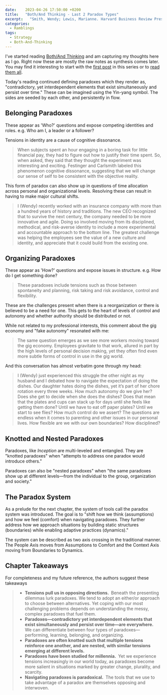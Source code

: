 ```yaml
---
date:    2023-04-26 17:50:00 +0200
title:   "Both/And Thinking - Last 2 Paradox Types"
excerpt:   "Smith, Wendy; Lewis, Marianne. Harvard Business Review Press"
categories:
  - Ramblings
tags:
  - Strategy
  - Both-And-Thinking
---
```


I've started reading [Both/And Thinking](https://bothandthinking.net) and am capturing my thoughts here as I go.  Right now these are mostly the raw notes as synthesis comes later.  You may find it interesting to start with the [first post](https://www.winglemeyer.org/ramblings/2023/04/24/Both-And-Thinking-1) in this series or to [read them all](https://www.winglemeyer.org/navigation/tags/#Both-And-Thinking).

Today's reading continued defining paradoxes which they render as, "contradictory, yet interdependent elements that exist simultaneously and persist over time."  These can be imagined using the Yin-yang symbol.  The sides are seeded by each other, and persistently in flow.

## Belonging Paradoxes

These appear as 'Who?' questions and expose competing identities and roles.  e.g. Who am I, a leader or a follower?

Tensions in identity are a cause of cognitive dissonance.

> When subjects spent an hour engaging in a boring task for little financial pay, they had to figure out how to justify their time spent. So, when asked, they said that they thought the experiment was interesting and exciting. Festinger and Carlsmith labeled this phenomenon cognitive dissonance, suggesting that we will change our sense of self to be consistent with the objective reality.

This form of paradox can also show up in questions of time allocation across personal and organizational levels.  Resolving these can result in having to make major cultural shifts.

> I (Wendy) recently worked with an insurance company with more than a hundred years of history and traditions. The new CEO recognized that to survive the next century, the company needed to be more innovative and agile. Doing so involved moving from its disciplined, methodical, and risk-averse identity to include a more experimental and accountable approach to the bottom line. The greatest challenge was helping the employees see the value of a new culture and identity, and appreciate that it could build from the existing one.

## Organizing Paradoxes

These appear as 'How?' questions and expose issues in structure.  e.g. How do I get something done?

> These paradoxes include tensions such as those between spontaneity and planning, risk taking and risk avoidance, control and flexibility.

These are the challenges present when there is a reorganization or there is believed to be a need for one.  This gets to the heart of levels of control and autonomy and whether authority should be distributed or not.

While not related to my professional interests, this comment about the gig economy and "fake autonomy" resonated with me:

> The same question emerges as we see more workers moving toward the gig economy. Employees gravitate to that work, allured in part by the high levels of personal decision making, yet they often find even more subtle forms of control in use in the gig world.

And this conversation has almost verbatim gone through my head:

> I (Wendy) just experienced this struggle the other night as my husband and I debated how to navigate the expectation of doing the dishes. Our daughter hates doing the dishes, yet it’s part of her chore rotation every three weeks. How much autonomy do we give her? Does she get to decide when she does the dishes? Does that mean that the plates and cups can stack up for days until she feels like getting them done? Until we have to eat off paper plates? Until we start to see flies? How much control do we assert? The questions are endless when it comes to parenting and other issues in our personal lives. How flexible are we with our own boundaries? How disciplined?

## Knotted and Nested Paradoxes

Paradoxes, like *Inception* are multi-leveled and entangled.  They are "knotted paradoxes" when "attempts to address one paradox would introduce others."

Paradoxes can also be "nested paradoxes" when "the same paradoxes show up at different levels—from the individual to the group, organization and society."

## The Paradox System

As a prelude for the next chapter, the system of tools call the paradox system was introduced.  The goal is to "shift how we think (assumptions) and how we feel (comfort) when navigating paradoxes. They further address how we approach situations by building static structures (boundaries) while enabling adaptive practices (dynamics)."

The system can be described as two axis crossing in the traditional manner.  The People Axis moves from Assumptions to Comfort and the Context Axis moving from Boundaries to Dynamics.

## Chapter Takeaways

For completeness and my future reference, the authors suggest these takeaways

> - **Tensions pull us in opposing directions.**  Beneath the presenting dilemmas lurk paradoxes. We tend to adopt an either/or approach to choose between alternatives. Yet coping with our most challenging problems depends on understanding the messy, complex paradoxes that fuel them. 
> - **Paradoxes—contradictory yet interdependent elements that exist simultaneously and persist over time—are everywhere.**  We can differentiate between four types of paradoxes—performing, learning, belonging, and organizing.
>- **Paradoxes are often knotted such that multiple tensions reinforce one another, and are nested, with similar tensions emerging at different levels.**
> - **Paradoxes have been studied for millennia.**  Yet we experience tensions increasingly in our world today, as paradoxes become more salient in situations marked by greater change, plurality, and scarcity. 
> - **Navigating paradoxes is paradoxical.**  The tools that we use to take advantage of a paradox are themselves opposing and interwoven.